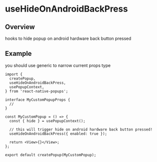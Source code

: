 # useHideOnAndroidBackPress

## Overview

hooks to hide popup on android hardware back button pressed

## Example

you should use generic to narrow current props type

```tsx title="MyCustomPopup.tsx"
import {
  createPopup,
  useHideOnAndroidBackPress,
  usePopupContext,
} from 'react-native-popups';

interface MyCustomPopupProps {
  //
}

const MyCustomPopup = () => {
  const { hide } = usePopupContext();

  // this will trigger hide on android hardware back button pressed!
  useHideOnAndroidBackPress({ enabled: true });

  return <View>{}</View>;
};

export default createPopup(MyCustomPopup);
```
